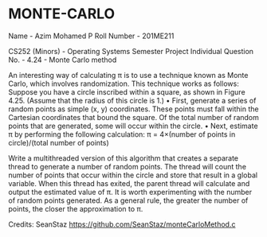 # MONTE-CARLO

Name - Azim Mohamed P 
Roll Number - 201ME211

CS252 (Minors) - Operating Systems Semester Project Individual
Question No. - 4.24 - Monte Carlo method

An interesting way of calculating π is to use a technique known as Monte Carlo, which involves randomization. This technique works as follows: Suppose you have a circle inscribed within a square, as shown in Figure 4.25. (Assume that the radius of this circle is 1.) • First, generate a series of random points as simple (x, y) coordinates. These points must fall within the Cartesian coordinates that bound the square. Of the total number of random points that are generated, some will occur within the circle. • Next, estimate π by performing the following calculation: π = 4×(number of points in circle)/(total number of points)

Write a multithreaded version of this algorithm that creates a separate thread to generate a number of random points. The thread will count the number of points that occur within the circle and store that result in a global variable. When this thread has exited, the parent thread will calculate and output the estimated value of π. It is worth experimenting with the number of random points generated. As a general rule, the greater the number of points, the closer the approximation to π.

Credits: SeanStaz https://github.com/SeanStaz/monteCarloMethod.c
